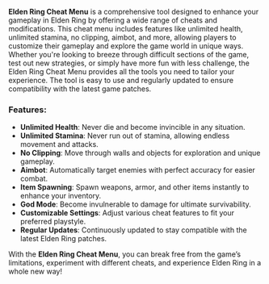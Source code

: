 


**Elden Ring Cheat Menu** is a comprehensive tool designed to enhance your gameplay in Elden Ring by offering a wide range of cheats and modifications. This cheat menu includes features like unlimited health, unlimited stamina, no clipping, aimbot, and more, allowing players to customize their gameplay and explore the game world in unique ways. Whether you're looking to breeze through difficult sections of the game, test out new strategies, or simply have more fun with less challenge, the Elden Ring Cheat Menu provides all the tools you need to tailor your experience. The tool is easy to use and regularly updated to ensure compatibility with the latest game patches.

### Features:
- **Unlimited Health**: Never die and become invincible in any situation.
- **Unlimited Stamina**: Never run out of stamina, allowing endless movement and attacks.
- **No Clipping**: Move through walls and objects for exploration and unique gameplay.
- **Aimbot**: Automatically target enemies with perfect accuracy for easier combat.
- **Item Spawning**: Spawn weapons, armor, and other items instantly to enhance your inventory.
- **God Mode**: Become invulnerable to damage for ultimate survivability.
- **Customizable Settings**: Adjust various cheat features to fit your preferred playstyle.
- **Regular Updates**: Continuously updated to stay compatible with the latest Elden Ring patches.

With the **Elden Ring Cheat Menu**, you can break free from the game’s limitations, experiment with different cheats, and experience Elden Ring in a whole new way!
